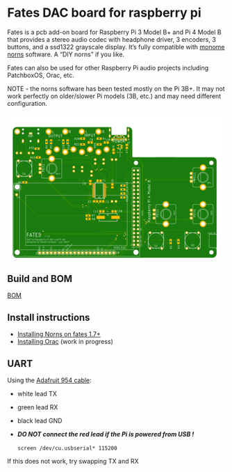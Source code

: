 # Fates DAC board for raspberry pi

Fates is a pcb add-on board for Raspberry Pi 3 Model B+ and Pi 4 Model B that provides a stereo audio codec with headphone driver, 3 encoders, 3 buttons, and a ssd1322 grayscale display. It’s fully compatible with [monome norns](<https://github.com/monome/norns>) software. A “DIY norns” if you like. 

Fates can also be used for other Raspberry Pi audio projects including PatchboxOS, Orac, etc.

NOTE - the norns software has been tested mostly on the Pi 3B+. It may not work perfectly on older/slower Pi models (3B, etc.) and may need different configuration. 

![<fates pcb top>](<hardware/fates1.7_top.png>)

## Build and BOM

[BOM](hardware/BOM.md)


## Install instructions

- [Installing Norns on fates 1.7+](https://github.com/okyeron/fates/blob/master/install/norns/Norns_install_instructions_1.7.md)
- [Installing Orac](https://github.com/okyeron/fates/blob/master/install/orac/README.md) (work in progress) 


## UART

Using the [Adafruit 954 cable](https://www.adafruit.com/product/954):
- white lead TX
- green lead RX
- black lead GND
- ***DO NOT connect the red lead if the Pi is powered from USB !***

  `screen /dev/cu.usbserial* 115200`

If this does not work, try swapping TX and RX